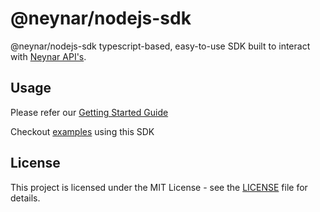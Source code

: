 # @neynar/nodejs-sdk

@neynar/nodejs-sdk typescript-based, easy-to-use SDK built to interact with [Neynar API's](https://docs.neynar.com/).

## Usage

Please refer our [Getting Started Guide](https://docs.neynar.com/reference/getting-started-with-sdk)

Checkout [examples](https://github.com/neynarxyz/farcaster-examples) using this SDK

## License

This project is licensed under the MIT License - see the [LICENSE](https://github.com/neynarxyz/nodejs-sdk/blob/main/LICENSE) file for details.
